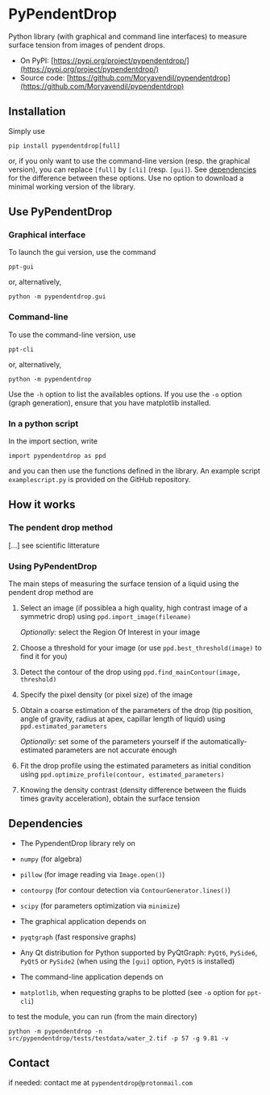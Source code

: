 # PyPendentDrop

Python library (with graphical and command line interfaces) to measure surface tension from images of pendent drops.

* On PyPI: [https://pypi.org/project/pypendentdrop/](https://pypi.org/project/pypendentdrop/)
* Source code: [https://github.com/Moryavendil/pypendentdrop](https://github.com/Moryavendil/pypendentdrop)


## Installation

Simply use

    pip install pypendentdrop[full]

or, if you only want to use the command-line version (resp. the graphical version), you can replace `[full]` by `[cli]` (resp. `[gui]`). See [dependencies](#dependencies) for the difference between these options. Use no option to download a minimal working version of the library.

## Use PyPendentDrop

### Graphical interface

To launch the gui version, use the command

    ppt-gui

or, alternatively, 

    python -m pypendentdrop.gui

### Command-line

To use the command-line version, use

    ppt-cli

or, alternatively, 

    python -m pypendentdrop

Use the `-h` option to list the availables options. If you use the `-o` option (graph generation), ensure that you have matplotlib installed.

### In a python script

In the import section, write

    import pypendentdrop as ppd

and you can then use the functions defined in the library. An example script `examplescript.py` is provided on the GitHub repository. 

## How it works

### The pendent drop method

[...] see scientific litterature

### Using PyPendentDrop

The main steps of measuring the surface tension of a liquid using the pendent drop method are

1. Select an image (if possiblea a high quality, high contrast image of a symmetric drop) using `ppd.import_image(filename)`

    *Optionally:* select the Region Of Interest in your image

2. Choose a threshold for your image (or use `ppd.best_threshold(image)` to find it for you)

3. Detect the contour of the drop using `ppd.find_mainContour(image, threshold)`

4. Specify the pixel density (or pixel size) of the image

5. Obtain a coarse estimation of the parameters of the drop (tip position, angle of gravity, radius at apex, capillar length of liquid) using `ppd.estimated_parameters`

    *Optionally:* set some of the parameters yourself if the automatically-estimated parameters are not accurate enough

6. Fit the drop profile using the estimated parameters as initial condition using `ppd.optimize_profile(contour, estimated_parameters)`

7. Knowing the density contrast (density difference between the fluids times gravity acceleration), obtain the surface tension 

## Dependencies

* The PypendentDrop library rely on

 * `numpy` (for algebra)
 * `pillow` (for image reading via `Image.open()`)
 * `contourpy` (for contour detection via `ContourGenerator.lines()`)
 * `scipy` (for parameters optimization via `minimize`)

* The graphical application depends on

 * `pyqtgraph` (fast responsive graphs)
 * Any Qt distribution for Python supported by PyQtGraph: `PyQt6`, `PySide6`, `PyQt5` or `PySide2` (when using the `[gui]` option, `PyQt5` is installed) 
 
* The command-line application depends on
 * `matplotlib`, when requesting graphs to be plotted (see `-o` option for `ppt-cli`)

to test the module, you can run (from the main directory)

    python -m pypendentdrop -n src/pypendentdrop/tests/testdata/water_2.tif -p 57 -g 9.81 -v

## Contact

if needed: contact me at `pypendentdrop@protonmail.com`